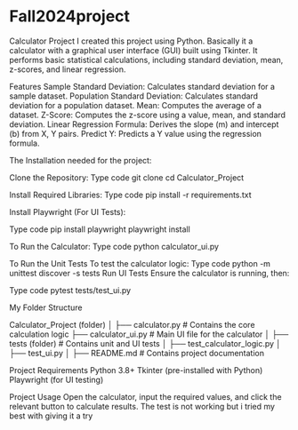 # Fall2024project
Calculator Project
I created this project using Python. Basically it a calculator with a graphical user interface (GUI) built using Tkinter. It performs basic statistical calculations, including standard deviation, mean, z-scores, and linear regression.

Features 
Sample Standard Deviation: Calculates standard deviation for a sample dataset.
Population Standard Deviation: Calculates standard deviation for a population dataset.
Mean: Computes the average of a dataset.
Z-Score: Computes the z-score using a value, mean, and standard deviation.
Linear Regression Formula: Derives the slope (m) and intercept (b) from X, Y pairs.
Predict Y: Predicts a Y value using the regression formula.

The Installation needed for the project: 

Clone the Repository:
Type code
git clone <repository-url>
cd Calculator_Project

Install Required Libraries:
Type code
pip install -r requirements.txt

Install Playwright (For UI Tests):

Type code
pip install playwright
playwright install

To Run the Calculator:
Type code
python calculator_ui.py

To Run the Unit Tests
To test the calculator logic:
Type code
python -m unittest discover -s tests
Run UI Tests
Ensure the calculator is running, then:

Type code
pytest tests/test_ui.py

My Folder Structure

Calculator_Project (folder)
│
├── calculator.py    # Contains the core calculation logic
├── calculator_ui.py  # Main UI file for the calculator
│
├── tests (folder)               # Contains unit and UI tests
│   ├── test_calculator_logic.py
│   ├── test_ui.py
│
├── README.md              # Contains project documentation

Project Requirements
Python 3.8+
Tkinter (pre-installed with Python)
Playwright (for UI testing)

Project Usage
Open the calculator, input the required values, and click the relevant button to calculate results.
The test is not working but i tried my best with giving it a try 
